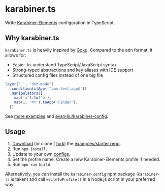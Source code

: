 # karabiner.ts

Write [Karabiner-Elements](https://github.com/pqrs-org/Karabiner-Elements) configuration in TypeScript.

## Why karabiner.ts

`karabiner.ts` is heavily inspired by [Goku](https://github.com/yqrashawn/GokuRakuJoudo). Compared to the edn format, it allows for:

- Easier-to-understand TypeScript/JavaScript syntax
- Strong-typed abstractions and key aliases with IDE support
- Structured config files instead of one big file

```typescript
layer('.', 'dot-mode')
  .condition(ifApp('^com.test.app$')) 
  .manipulators([
    map('a').to('b'),
    map(1, '⌘⌥').toApp('Finder'),
  ])
```

See [more examples](https://github.com/evan-liu/karabiner.ts.examples/blob/main/src/index.ts) and [evan-liu/karabiner-config](https://github.com/evan-liu/karabiner-config/blob/main/src/index.ts).

## Usage

1. [Download](https://github.com/evan-liu/karabiner-config-examples/archive/refs/heads/main.zip) (or clone | [fork](https://github.com/evan-liu/karabiner-config-examples/fork)) the [examples/starter repo](https://github.com/evan-liu/karabiner-config-examples).
2. Run `npm install`.
3. Update to your own [configs](https://github.com/evan-liu/karabiner.ts.examples/blob/main/src/index.ts).
4. Set the profile name. Create a new Karabiner-Elements profile if needed.
5. Run `npm run build`.

Alternatively, you can install the `karabiner-config` npm package (`karabiner-ts` is taken) and call `writeToProfile()` in a Node.js script in your preferred way.
